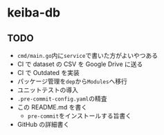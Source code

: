 # keiba-db

## TODO

- `cmd/main.go`内に`service`で書いた方がよいやつある
- CI で dataset の CSV を Google Drive に送る
- CI で Outdated を実装
- パッケージ管理を`dep`から`Modules`へ移行
- ユニットテストの導入
- `.pre-commit-config.yaml`の精査
- この README.md を書く
  - `pre-commit`をインストールする旨書く
- GitHub の詳細書く
